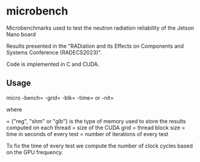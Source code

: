# microbench
Microbenchmarks used to test the neutron radiation reliability of the Jetson Nano board

Results presented in the "RADiation and its Effects on Components and Systems Conference (RADECS2023)".

Code is implemented in C and CUDA.

## Usage

micro -bench=<bench> -grid=<grid> -blk=<blk> -time=<time> or  -nit=<nit>

where

<bench> = {"reg", "shm" or "glb"} is the type of memory used to store the results computed on each thread
<grid> = size of the CUDA grid
<blk> = thread block size
<time> = time in seconds of every test
<nit> = number of iterations of every test

To fix the time of every test we compute the number of clock cycles based on the GPU frequency.


